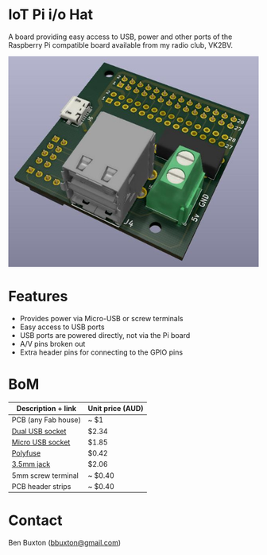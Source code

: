 # IoT Pi i/o Hat

A board providing easy access to USB, power and other ports of
the Raspberry Pi compatible board available from my radio club, VK2BV.

![Render](https://github.com/buxtronix/iot-pi-hat/blob/master/images/render-1.jpg?raw=true "Board render")

# Features

 * Provides power via Micro-USB or screw terminals
 * Easy access to USB ports
 * USB ports are powered directly, not via the Pi board
 * A/V pins broken out
 * Extra header pins for connecting to the GPIO pins

# BoM

| Description + link | Unit price (AUD) |
| ------------------ | ------------ |
| PCB (any Fab house)|  ~ $1 |
| [Dual USB socket](https://au.rs-online.com/web/p/usb-connectors/8006848/)    | $2.34        |
| [Micro USB socket](https://au.rs-online.com/web/p/usb-connectors/7025475/) | $1.85 |
| [Polyfuse](https://au.rs-online.com/web/p/resettable-surface-mount-fuses/6478409/) | $0.42 |
| [3.5mm jack](https://au.rs-online.com/web/p/jack-plugs-sockets/8051668/) | $2.06 |
| 5mm screw terminal | ~ $0.40 |
| PCB header strips | ~ $0.40 |


# Contact

Ben Buxton (bbuxton@gmail.com)
